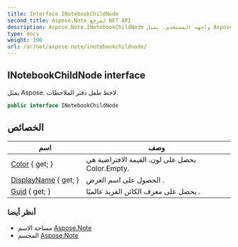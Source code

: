 ```yaml
---
title: Interface INotebookChildNode
second_title: Aspose.Note لمرجع NET API
description: Aspose.Note.INotebookChildNode واجهه المستخدم. يمثل Aspose. لاحظ طفل دفتر الملاحظات.
type: docs
weight: 190
url: /ar/net/aspose.note/inotebookchildnode/
---
```

## INotebookChildNode interface

يمثل Aspose. لاحظ طفل دفتر الملاحظات.

```csharp
public interface INotebookChildNode
```

## الخصائص

| اسم | وصف |
| --- | --- |
| [Color](../../aspose.note/inotebookchildnode/color/) { get; } | يحصل على لون. القيمة الافتراضية هي Color.Empty. |
| [DisplayName](../../aspose.note/inotebookchildnode/displayname/) { get; } | الحصول على اسم العرض . |
| [Guid](../../aspose.note/inotebookchildnode/guid/) { get; } | يحصل على معرف الكائن الفريد عالميًا . |

### أنظر أيضا

* مساحة الاسم [Aspose.Note](../../aspose.note/)
* المجسم [Aspose.Note](../../)


